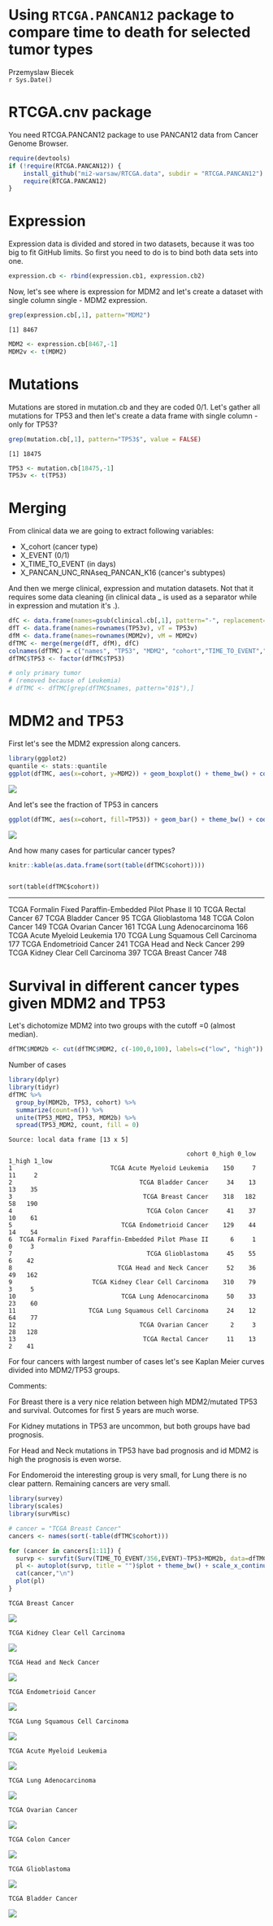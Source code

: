 # Using `RTCGA.PANCAN12` package to compare time to death for selected tumor types
Przemyslaw Biecek  
`r Sys.Date()`  



# RTCGA.cnv package

You need RTCGA.PANCAN12 package to use PANCAN12 data from Cancer Genome Browser.


```r
require(devtools)
if (!require(RTCGA.PANCAN12)) {
    install_github("mi2-warsaw/RTCGA.data", subdir = "RTCGA.PANCAN12")
    require(RTCGA.PANCAN12)
}
```

# Expression

Expression data is divided and stored in two datasets, because it was too big to fit GitHub limits.
So first you need to do is to bind both data sets into one.


```r
expression.cb <- rbind(expression.cb1, expression.cb2)
```

Now, let's see where is expression for MDM2 and let's create a dataset with single column single  - MDM2 expression.


```r
grep(expression.cb[,1], pattern="MDM2")
```

```
[1] 8467
```

```r
MDM2 <- expression.cb[8467,-1]
MDM2v <- t(MDM2)
```

# Mutations

Mutations are stored in mutation.cb and they are coded 0/1.
Let's gather all mutations for TP53 and then let's create a data frame with single column - only for TP53?


```r
grep(mutation.cb[,1], pattern="TP53$", value = FALSE)
```

```
[1] 18475
```

```r
TP53 <- mutation.cb[18475,-1]
TP53v <- t(TP53)
```

# Merging

From clinical data we are going to extract following variables:
- X_cohort (cancer type)
- X_EVENT (0/1)
- X_TIME_TO_EVENT (in days)
- X_PANCAN_UNC_RNAseq_PANCAN_K16 (cancer's subtypes)

And then we merge clinical, expression and mutation datasets.
Not that it requires some data cleaning (in clinical data _ is used as a separator while in expression and mutation it's .).


```r
dfC <- data.frame(names=gsub(clinical.cb[,1], pattern="-", replacement="."), clinical.cb[,c("X_cohort","X_TIME_TO_EVENT","X_EVENT","X_PANCAN_UNC_RNAseq_PANCAN_K16")])
dfT <- data.frame(names=rownames(TP53v), vT = TP53v)
dfM <- data.frame(names=rownames(MDM2v), vM = MDM2v)
dfTMC <- merge(merge(dfT, dfM), dfC)
colnames(dfTMC) = c("names", "TP53", "MDM2", "cohort","TIME_TO_EVENT","EVENT","PANCAN_UNC_RNAseq_PANCAN_K16")
dfTMC$TP53 <- factor(dfTMC$TP53)

# only primary tumor
# (removed because of Leukemia)
# dfTMC <- dfTMC[grep(dfTMC$names, pattern="01$"),]
```

# MDM2 and TP53

First let's see the MDM2 expression along cancers.


```r
library(ggplot2)
quantile <- stats::quantile
ggplot(dfTMC, aes(x=cohort, y=MDM2)) + geom_boxplot() + theme_bw() + coord_flip() + ylab("")
```

![](pancan12_files/figure-html/unnamed-chunk-7-1.png) 

And let's see the fraction of TP53 in cancers


```r
ggplot(dfTMC, aes(x=cohort, fill=TP53)) + geom_bar() + theme_bw() + coord_flip() + ylab("")
```

![](pancan12_files/figure-html/unnamed-chunk-8-1.png) 

And how many cases for particular cancer types?


```r
knitr::kable(as.data.frame(sort(table(dfTMC$cohort))))
```

                                                        sort(table(dfTMC$cohort))
-----------------------------------------------------  --------------------------
TCGA Formalin Fixed Paraffin-Embedded Pilot Phase II                           10
TCGA Rectal Cancer                                                             67
TCGA Bladder Cancer                                                            95
TCGA Glioblastoma                                                             148
TCGA Colon Cancer                                                             149
TCGA Ovarian Cancer                                                           161
TCGA Lung Adenocarcinoma                                                      166
TCGA Acute Myeloid Leukemia                                                   170
TCGA Lung Squamous Cell Carcinoma                                             177
TCGA Endometrioid Cancer                                                      241
TCGA Head and Neck Cancer                                                     299
TCGA Kidney Clear Cell Carcinoma                                              397
TCGA Breast Cancer                                                            748

# Survival in different cancer types given MDM2 and TP53

Let's dichotomize MDM2 into two groups with the cutoff =0 (almost median).


```r
dfTMC$MDM2b <- cut(dfTMC$MDM2, c(-100,0,100), labels=c("low", "high"))
```

Number of cases


```r
library(dplyr)
library(tidyr)
dfTMC %>% 
  group_by(MDM2b, TP53, cohort) %>%
  summarize(count=n()) %>%
  unite(TP53_MDM2, TP53, MDM2b) %>%
  spread(TP53_MDM2, count, fill = 0)
```

```
Source: local data frame [13 x 5]

                                                 cohort 0_high 0_low 1_high 1_low
1                           TCGA Acute Myeloid Leukemia    150     7     11     2
2                                   TCGA Bladder Cancer     34    13     13    35
3                                    TCGA Breast Cancer    318   182     58   190
4                                     TCGA Colon Cancer     41    37     10    61
5                              TCGA Endometrioid Cancer    129    44     14    54
6  TCGA Formalin Fixed Paraffin-Embedded Pilot Phase II      6     1      0     3
7                                     TCGA Glioblastoma     45    55      6    42
8                             TCGA Head and Neck Cancer     52    36     49   162
9                      TCGA Kidney Clear Cell Carcinoma    310    79      3     5
10                             TCGA Lung Adenocarcinoma     50    33     23    60
11                    TCGA Lung Squamous Cell Carcinoma     24    12     64    77
12                                  TCGA Ovarian Cancer      2     3     28   128
13                                   TCGA Rectal Cancer     11    13      2    41
```

For four cancers with largest number of cases let's see Kaplan Meier curves divided into MDM2/TP53 groups.

Comments:

For Breast there is a very nice relation between high MDM2/mutated TP53 and survival. Outcomes for first 5 years are much worse.

For Kidney mutations in TP53 are uncommon, but both groups have bad prognosis.

For Head and Neck mutations in TP53 have bad prognosis and id MDM2 is high the prognosis is even worse.

For Endomeroid the interesting group is very small, for Lung there is no clear pattern. Remaining cancers are very small.



```r
library(survey)
library(scales)
library(survMisc)

# cancer = "TCGA Breast Cancer"
cancers <- names(sort(-table(dfTMC$cohort)))

for (cancer in cancers[1:11]) {
  survp <- survfit(Surv(TIME_TO_EVENT/356,EVENT)~TP53+MDM2b, data=dfTMC, subset=cohort == cancer)
  pl <- autoplot(survp, title = "")$plot + theme_bw() + scale_x_continuous(limits=c(0,10), breaks=0:10) + ggtitle(cancer) + scale_y_continuous(labels = percent, limits=c(0,1))
  cat(cancer,"\n")
  plot(pl)
}
```

```
TCGA Breast Cancer 
```

![](pancan12_files/figure-html/unnamed-chunk-12-1.png) 

```
TCGA Kidney Clear Cell Carcinoma 
```

![](pancan12_files/figure-html/unnamed-chunk-12-2.png) 

```
TCGA Head and Neck Cancer 
```

![](pancan12_files/figure-html/unnamed-chunk-12-3.png) 

```
TCGA Endometrioid Cancer 
```

![](pancan12_files/figure-html/unnamed-chunk-12-4.png) 

```
TCGA Lung Squamous Cell Carcinoma 
```

![](pancan12_files/figure-html/unnamed-chunk-12-5.png) 

```
TCGA Acute Myeloid Leukemia 
```

![](pancan12_files/figure-html/unnamed-chunk-12-6.png) 

```
TCGA Lung Adenocarcinoma 
```

![](pancan12_files/figure-html/unnamed-chunk-12-7.png) 

```
TCGA Ovarian Cancer 
```

![](pancan12_files/figure-html/unnamed-chunk-12-8.png) 

```
TCGA Colon Cancer 
```

![](pancan12_files/figure-html/unnamed-chunk-12-9.png) 

```
TCGA Glioblastoma 
```

![](pancan12_files/figure-html/unnamed-chunk-12-10.png) 

```
TCGA Bladder Cancer 
```

![](pancan12_files/figure-html/unnamed-chunk-12-11.png) 

